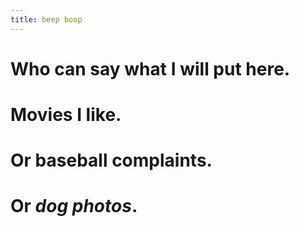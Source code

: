 ```yaml
---
title: beep boop 
---
```


# Who can say what I will put here. 

# **Movies** I like. 

# Or **baseball** complaints. 

# Or *dog photos*.
